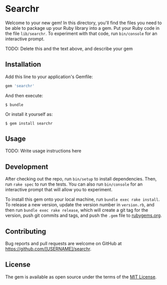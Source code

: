 # Searchr

Welcome to your new gem! In this directory, you'll find the files you need to be able to package up your Ruby library into a gem. Put your Ruby code in the file `lib/searchr`. To experiment with that code, run `bin/console` for an interactive prompt.

TODO: Delete this and the text above, and describe your gem

## Installation

Add this line to your application's Gemfile:

```ruby
gem 'searchr'
```

And then execute:

    $ bundle

Or install it yourself as:

    $ gem install searchr

## Usage

TODO: Write usage instructions here

## Development

After checking out the repo, run `bin/setup` to install dependencies. Then, run `rake spec` to run the tests. You can also run `bin/console` for an interactive prompt that will allow you to experiment.

To install this gem onto your local machine, run `bundle exec rake install`. To release a new version, update the version number in `version.rb`, and then run `bundle exec rake release`, which will create a git tag for the version, push git commits and tags, and push the `.gem` file to [rubygems.org](https://rubygems.org).

## Contributing

Bug reports and pull requests are welcome on GitHub at https://github.com/[USERNAME]/searchr.


## License

The gem is available as open source under the terms of the [MIT License](http://opensource.org/licenses/MIT).

